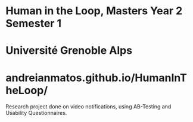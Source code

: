 # Human in the Loop, Masters Year 2 Semester 1
# Université Grenoble Alps

# andreianmatos.github.io/HumanInTheLoop/

Research project done on video notifications, using AB-Testing and Usability Questionnaires.
